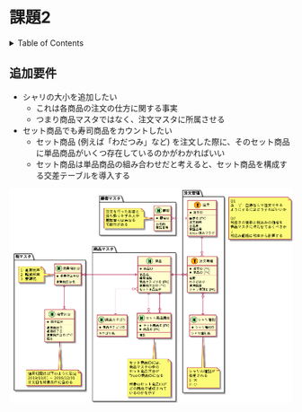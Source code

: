 # 課題2

<!-- START doctoc generated TOC please keep comment here to allow auto update -->
<!-- DON'T EDIT THIS SECTION, INSTEAD RE-RUN doctoc TO UPDATE -->
<details>
<summary>Table of Contents</summary>

- [追加要件](#%E8%BF%BD%E5%8A%A0%E8%A6%81%E4%BB%B6)

</details>
<!-- END doctoc generated TOC please keep comment here to allow auto update -->

## 追加要件

- シャリの大小を追加したい
  - これは各商品の注文の仕方に関する事実
  - つまり商品マスタではなく、注文マスタに所属させる
- セット商品でも寿司商品をカウントしたい
  - セット商品 (例えば「わだつみ」など) を注文した際に、そのセット商品に単品商品がいくつ存在しているのかがわかればいい
  - セット商品は単品商品の組み合わせだと考えると、セット商品を構成する交差テーブルを導入する

![](../assets/task_2/sushi.png)
